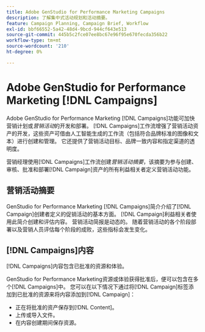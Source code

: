 ```yaml
---
title: Adobe GenStudio for Performance Marketing Campaigns
description: 了解集中式活动规划和活动摘要。
feature: Campaign Planning, Campaign Brief, Workflow
exl-id: bbf66552-5a42-48d4-9bcd-944cf643e513
source-git-commit: 445b5c2fce07ee8bc67e96f95e670fecda356b22
workflow-type: tm+mt
source-wordcount: '210'
ht-degree: 0%

---
```


# Adobe GenStudio for Performance Marketing [!DNL Campaigns]

Adobe GenStudio for Performance Marketing [!DNL Campaigns]功能可加快营销计划或&#x200B;_营销活动_&#x200B;的开发和部署。 [!DNL Campaigns]工作流增强了营销活动资产的开发，这些资产可借由人工智能生成的工作流（包括符合品牌标准的图像和文本）进行创建和管理。 它还提供了营销活动目标、品牌一致内容和指定渠道的透明度。

营销经理使用[!DNL Campaigns]工作流创建&#x200B;_营销活动摘要_，该摘要为参与创建、审核、批准和部署[!DNL Campaign]资产的所有利益相关者定义营销活动功能。

## 营销活动摘要

GenStudio for Performance Marketing [!DNL Campaigns]简介介绍了[!DNL Campaign]创建者定义的促销活动的基本方面。 [!DNL Campaign]利益相关者使用此简介创建和评估内容。 营销活动简报是动态的。 随着营销活动的各个阶段部署以及营销人员评估每个阶段的成败，这些指标会发生变化。

## [!DNL Campaigns]内容

[!DNL Campaigns]内容包含已批准的资源和体验。

GenStudio for Performance Marketing资源或体验获得批准后，便可以包含在多个[!DNL Campaigns]中。 您可以在以下情况下通过将[!DNL Campaign]标签添加到已批准的资源来将内容添加到[!DNL Campaign]：

* 正在将批准的资产保存到[!DNL Content]。
* 上传或导入文件。
* 在内容创建期间保存资源。
